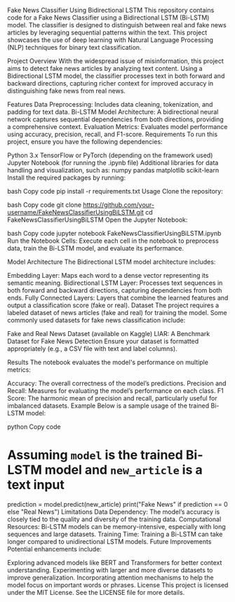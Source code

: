 Fake News Classifier Using Bidirectional LSTM
This repository contains code for a Fake News Classifier using a Bidirectional LSTM (Bi-LSTM) model. The classifier is designed to distinguish between real and fake news articles by leveraging sequential patterns within the text. This project showcases the use of deep learning with Natural Language Processing (NLP) techniques for binary text classification.

Project Overview
With the widespread issue of misinformation, this project aims to detect fake news articles by analyzing text content. Using a Bidirectional LSTM model, the classifier processes text in both forward and backward directions, capturing richer context for improved accuracy in distinguishing fake news from real news.

Features
Data Preprocessing: Includes data cleaning, tokenization, and padding for text data.
Bi-LSTM Model Architecture: A bidirectional neural network captures sequential dependencies from both directions, providing a comprehensive context.
Evaluation Metrics: Evaluates model performance using accuracy, precision, recall, and F1-score.
Requirements
To run this project, ensure you have the following dependencies:

Python 3.x
TensorFlow or PyTorch (depending on the framework used)
Jupyter Notebook (for running the .ipynb file)
Additional libraries for data handling and visualization, such as:
numpy
pandas
matplotlib
scikit-learn
Install the required packages by running:

bash
Copy code
pip install -r requirements.txt
Usage
Clone the repository:

bash
Copy code
git clone https://github.com/your-username/FakeNewsClassifierUsingBiLSTM.git
cd FakeNewsClassifierUsingBiLSTM
Open the Jupyter Notebook:

bash
Copy code
jupyter notebook FakeNewsClassifierUsingBiLSTM.ipynb
Run the Notebook Cells: Execute each cell in the notebook to preprocess data, train the Bi-LSTM model, and evaluate its performance.

Model Architecture
The Bidirectional LSTM model architecture includes:

Embedding Layer: Maps each word to a dense vector representing its semantic meaning.
Bidirectional LSTM Layer: Processes text sequences in both forward and backward directions, capturing dependencies from both ends.
Fully Connected Layers: Layers that combine the learned features and output a classification score (fake or real).
Dataset
The project requires a labeled dataset of news articles (fake and real) for training the model. Some commonly used datasets for fake news classification include:

Fake and Real News Dataset (available on Kaggle)
LIAR: A Benchmark Dataset for Fake News Detection
Ensure your dataset is formatted appropriately (e.g., a CSV file with text and label columns).

Results
The notebook evaluates the model's performance on multiple metrics:

Accuracy: The overall correctness of the model’s predictions.
Precision and Recall: Measures for evaluating the model’s performance on each class.
F1 Score: The harmonic mean of precision and recall, particularly useful for imbalanced datasets.
Example
Below is a sample usage of the trained Bi-LSTM model:

python
Copy code
# Assuming `model` is the trained Bi-LSTM model and `new_article` is a text input
prediction = model.predict(new_article)
print("Fake News" if prediction == 0 else "Real News")
Limitations
Data Dependency: The model’s accuracy is closely tied to the quality and diversity of the training data.
Computational Resources: Bi-LSTM models can be memory-intensive, especially with long sequences and large datasets.
Training Time: Training a Bi-LSTM can take longer compared to unidirectional LSTM models.
Future Improvements
Potential enhancements include:

Exploring advanced models like BERT and Transformers for better context understanding.
Experimenting with larger and more diverse datasets to improve generalization.
Incorporating attention mechanisms to help the model focus on important words or phrases.
License
This project is licensed under the MIT License. See the LICENSE file for more details.
